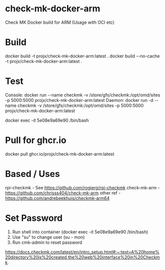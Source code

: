 # check-mk-docker-arm
Check MK Docker build for ARM (Usage with OCI etc)

# Build 
docker build -t projx/check-mk-docker-arm:latest .
docker build --no-cache -t projx/check-mk-docker-arm:latest .

# Test
Console: docker run --name checkmk -v /store/gfs/checkmk:/opt/omd/sites -p 5000:5000 projx/check-mk-docker-arm:latest
Daemon:  docker run -d --name checkmk -v /store/gfs/checkmk:/opt/omd/sites -p 5000:5000 projx/check-mk-docker-arm:latest

docker exec -it 5e08e9a69e90 /bin/bash

# Pull for ghcr.io
docker pull ghcr.io/projx/check-mk-docker-arm:latest

# Based / Uses
rpi-checkmk - See https://github.com/rogierg/rpi-checkmk
check-mk-arm - https://github.com/chrisss404/check-mk-arm
other ref - https://github.com/andrebeekhuis/checkmk-arm64

# Set Password
1) Run shell into container (docker exec -it 5e08e9a69e90 /bin/bash)
2) Use "su" to change user (su - mon)
3) Run cmk-admin to reset password

https://docs.checkmk.com/latest/en/intro_setup.html#:~:text=A%20home%20directory%20is%20created,the%20web%20interface%20in%20Checkmk.
